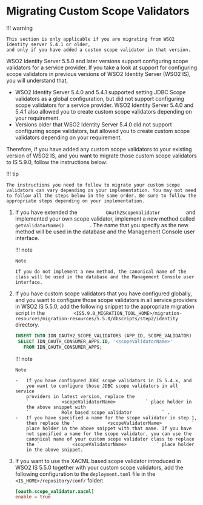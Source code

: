 # Migrating Custom Scope Validators

!!! warning
    
    This section is only applicable if you are migrating from WSO2 Identity server 5.4.1 or older, 
    and only if you have added a custom scope validator in that version.
    

WSO2 Identity Server 5.5.0 and later versions support configuring scope
validators for a service provider. If you take a look at support for
configuring scope validators in previous versions of WSO2 Identity
Server (WSO2 IS), you will understand that,

-   WSO2 Identity Server 5.4.0 and 5.4.1 supported setting JDBC Scope
    validators as a global configuration, but did not support
    configuring scope validators for a service provider. WSO2 Identity
    Server 5.4.0 and 5.4.1 also allowed you to create custom scope
    validators depending on your requirement.
-   Versions older that WSO2 Identity Server 5.4.0 did not support
    configuring scope validators, but allowed you to create custom scope
    validators depending on your requirement.

Therefore, if you have added any custom scope validators to your
existing version of WSO2 IS, and you want to migrate those custom scope
validators to IS 5.9.0, follow the instructions below:

!!! tip
    
    The instructions you need to follow to migrate your custom scope
    validators can vary depending on your implementation. You may not need
    to follow all the steps below in the same order. Be sure to follow the
    appropriate steps depending on your implementation.
    

1.  If you have extended the `           OAuth2ScopeValidator          `
    and implemented your own scope validator, implement a new method
    called `           getValidatorName()          ` . The name that you
    specify as the new method will be used in the database and the
    Management Console user interface.

    !!! note
    
        Note
    
        If you do not implement a new method, the canonical name of the
        class will be used in the database and the Management Console user
        interface.
    

2.  If you have custom scope validators that you have configured
    globally, and you want to configure those scope validators in all
    service providers in WSO2 IS 5.5.0, add the following snippet to the
    appropriate migration script in the
    `           <IS5.9.0_MIGRATION_TOOL_HOME>/migration-resources/migration-resources/5.5.0/dbscripts/step2/identity          `
    directory.

    ``` sql
    INSERT INTO IDN_OAUTH2_SCOPE_VALIDATORS (APP_ID, SCOPE_VALIDATOR)
     SELECT IDN_OAUTH_CONSUMER_APPS.ID, '<scopeValidatorName>'
       FROM IDN_OAUTH_CONSUMER_APPS;
    ```

      
    !!! note
    
        Note
    
        -   If you have configured JDBC scope validators in IS 5.4.x, and
            you want to configure those JDBC scope validators in all service
            providers in latest version, replace the
            `            <scopeValidatorName>           ` place holder in
            the above snippet with
            `            Role based scope validator           ` .
        -   If you have specified a name for the scope validator in step 1,
            then replace the `            <scopeValidatorName>           `
            place holder in the above snippet with that name. If you have
            not specified a name for the scope validator, you can use the
            canonical name of your custom scope validator class to replace
            the `            <scopeValidatorName>           ` place holder
            in the above snippet.
    

3.  If you want to use the XACML based scope validator introduced in
    WSO2 IS 5.5.0 together with your custom scope validators, add the
    following configuration to the ` deployment.toml ` file in the `
    <IS_HOME>/repository/conf/ ` folder:

    ``` toml
    [oauth.scope_validator.xacml]
    enable = true
    ```
